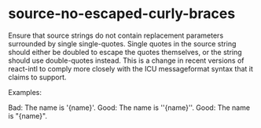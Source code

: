 # source-no-escaped-curly-braces

Ensure that source strings do not contain replacement parameters surrounded by
single single-quotes. Single quotes in the source string should either be doubled
to escape the quotes themselves, or the string should use double-quotes instead. This
is a change in recent versions of react-intl to comply more closely with the
ICU messageformat syntax that it claims to support.

Examples:

Bad: The name is '{name}'.
Good: The name is ''{name}''.
Good: The name is "{name}".
